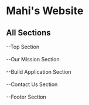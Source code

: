 # Mahi's Website
## All Sections
--Top Section
<br>
<br>
--Our Mission Section 
<br>
<br>
--Build Application Section
<br>
<br>
--Contact Us Section
<br>
<br>
--Footer Section
